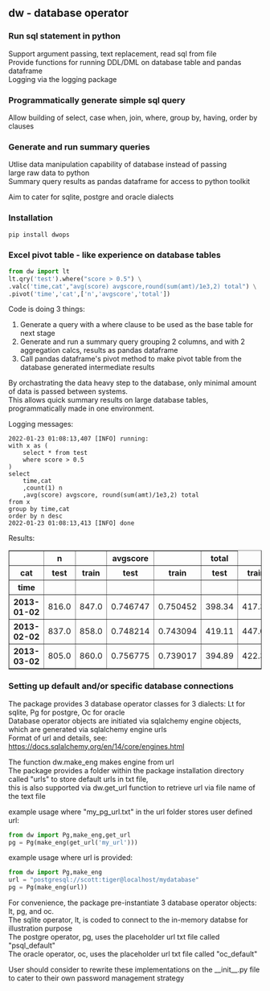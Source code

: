 ## dw - database operator

### Run sql statement in python
Support argument passing, text replacement, read sql from file \
Provide functions for running DDL/DML on database table and pandas dataframe \
Logging via the logging package

### Programmatically generate simple sql query
Allow building of select, case when, join, where, group by, having, order by clauses

### Generate and run summary queries
Utlise data manipulation capability of database instead of passing \
large raw data to python \
Summary query results as pandas dataframe for access to python toolkit

Aim to cater for sqlite, postgre and oracle dialects

### Installation
```<!-- language: none -->
pip install dwops
```

### Excel pivot table - like experience on database tables

```python
from dw import lt
lt.qry('test').where("score > 0.5") \
.valc('time,cat',"avg(score) avgscore,round(sum(amt)/1e3,2) total") \
.pivot('time','cat',['n','avgscore','total'])
```

Code is doing 3 things:
1. Generate a query with a where clause to be used as the base table for next stage
2. Generate and run a summary query grouping 2 columns, and with 2 aggregation calcs, results as pandas dataframe
3. Call pandas dataframe's pivot method to make pivot table from the database generated intermediate results

By orchastrating the data heavy step to the database, only minimal amount of data is passed between systems. \
This allows quick summary results on large database tables, programmatically made in one environment.

Logging messages:
```<!-- language: none -->
2022-01-23 01:08:13,407 [INFO] running:
with x as (
    select * from test
    where score > 0.5
)
select 
    time,cat
    ,count(1) n
    ,avg(score) avgscore, round(sum(amt)/1e3,2) total
from x
group by time,cat
order by n desc
2022-01-23 01:08:13,413 [INFO] done
```
Results:
<table border=\"1\" class=\"dataframe\">
  <thead>
    <tr>
      <th></th>
      <th>n</th>
      <th></th>
      <th>avgscore</th>
      <th></th>
      <th>total</th>
    </tr>
    <tr>
      <th>cat</th>
      <th>test</th>
      <th>train</th>
      <th>test</th>
      <th>train</th>
      <th>test</th>
      <th>train</th>
    </tr>
    <tr>
      <th>time</th>
      <th></th>
      <th></th>
      <th></th>
      <th></th>
      <th></th>
      <th></th>
    </tr>
  </thead>
  <tbody>
    <tr>
      <th>2013-01-02</th>
      <td>816.0</td>
      <td>847.0</td>
      <td>0.746747</td>
      <td>0.750452</td>
      <td>398.34</td>
      <td>417.31</td>
    </tr>
    <tr>
      <th>2013-02-02</th>
      <td>837.0</td>
      <td>858.0</td>
      <td>0.748214</td>
      <td>0.743094</td>
      <td>419.11</td>
      <td>447.04</td>
    </tr>
    <tr>
      <th>2013-03-02</th>
      <td>805.0</td>
      <td>860.0</td>
      <td>0.756775</td>
      <td>0.739017</td>
      <td>394.89</td>
      <td>422.35</td>
    </tr>
  </tbody>
</table>

### Setting up default and/or specific database connections
The package provides 3 database operator classes for 3 dialects: Lt for sqlite, Pg for postgre, Oc for oracle \
Database operator objects are initiated via sqlalchemy engine objects, which are generated via sqlalchemy engine urls \
Format of url and details, see: https://docs.sqlalchemy.org/en/14/core/engines.html

The function dw.make_eng makes engine from url \
The package provides a folder within the package installation directory called "urls" to store default urls in txt file, \
this is also supported via dw.get_url function to retrieve url via file name of the text file

example usage where "my_pg_url.txt" in the url folder stores user defined url:

```python
from dw import Pg,make_eng,get_url
pg = Pg(make_eng(get_url('my_url')))
```

example usage where url is provided:

```python
from dw import Pg,make_eng
url = "postgresql://scott:tiger@localhost/mydatabase"
pg = Pg(make_eng(url))
```

For convenience, the package pre-instantiate 3 database operator objects: lt, pg, and oc. \
The sqlite operator, lt, is coded to connect to the in-memory databse for illustration purpose \
The postgre operator, pg, uses the placeholder url txt file called "psql_default" \
The oracle operator, oc, uses the placeholder url txt file called "oc_default"

User should consider to rewrite these implementations on the \_\_init\_\_.py file to cater to their own password management strategy
